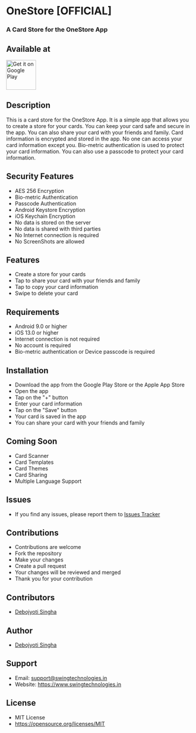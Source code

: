# OneStore [OFFICIAL]

### A Card Store for the OneStore App

## Available at 
<p align="left">
<a href="https://play.google.com/store/apps/details?id=com.swing.onestore">
    <img alt="Get it on Google Play"
        height="80"
        src="https://play.google.com/intl/en_us/badges/images/generic/en_badge_web_generic.png" />
</a>
</p>


## Description

This is a card store for the OneStore App. It is a simple app that allows you to create a store for
your cards.
You can keep your card safe and secure in the app. You can also share your card with your friends
and family.
Card information is encrypted and stored in the app. No one can access your card information except
you.
Bio-metric authentication is used to protect your card information. You can also use a passcode to
protect your card information.

## Security Features

- AES 256 Encryption
- Bio-metric Authentication
- Passcode Authentication
- Android Keystore Encryption
- iOS Keychain Encryption
- No data is stored on the server
- No data is shared with third parties
- No Internet connection is required
- No ScreenShots are allowed

## Features

- Create a store for your cards
- Tap to share your card with your friends and family
- Tap to copy your card information
- Swipe to delete your card

## Requirements

- Android 9.0 or higher
- iOS 13.0 or higher
- Internet connection is not required
- No account is required
- Bio-metric authentication or Device passcode is required

## Installation

- Download the app from the Google Play Store or the Apple App Store
- Open the app
- Tap on the "+" button
- Enter your card information
- Tap on the "Save" button
- Your card is saved in the app
- You can share your card with your friends and family

## Coming Soon

- Card Scanner
- Card Templates
- Card Themes
- Card Sharing
- Multiple Language Support

## Issues

- If you find any issues, please report them to [Issues Tracker](https://github.com/debojyoti452/onestore-app/issues)

## Contributions

- Contributions are welcome
- Fork the repository
- Make your changes
- Create a pull request
- Your changes will be reviewed and merged
- Thank you for your contribution

## Contributors

- [Debojyoti Singha](https://debojyoti452.com)

## Author

- [Debojyoti Singha](https://debojyoti452.com)

## Support

- Email: support@swingtechnologies.in
- Website: https://www.swingtechnologies.in

## License

- MIT License
- https://opensource.org/licenses/MIT

